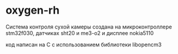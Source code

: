 
# oxygen-rh

Система контроля сухой камеры создана на микроконтроллере
stm32f030, датчиках sht20 и me3-o2 и дисплее nokia5110

код написан на C с использованием библиотеки libopencm3
